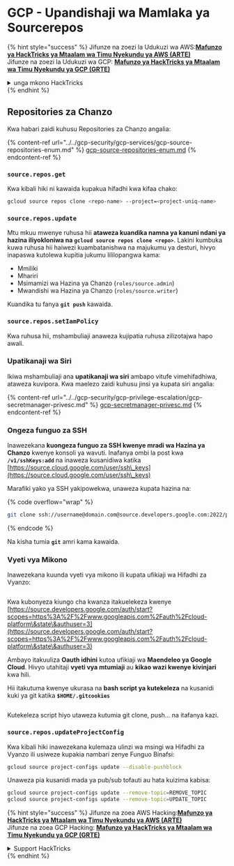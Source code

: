 # GCP - Upandishaji wa Mamlaka ya Sourcerepos

{% hint style="success" %}
Jifunze na zoezi la Udukuzi wa AWS:<img src="/.gitbook/assets/image.png" alt="" data-size="line">[**Mafunzo ya HackTricks ya Mtaalam wa Timu Nyekundu ya AWS (ARTE)**](https://training.hacktricks.xyz/courses/arte)<img src="/.gitbook/assets/image.png" alt="" data-size="line">\
Jifunze na zoezi la Udukuzi wa GCP: <img src="/.gitbook/assets/image (2).png" alt="" data-size="line">[**Mafunzo ya HackTricks ya Mtaalam wa Timu Nyekundu ya GCP (GRTE)**<img src="/.gitbook/assets/image (2).png" alt="" data-size="line">](https://training.hacktricks.xyz/courses/grte)

<details>

<summary>unga mkono HackTricks</summary>

* Angalia [**mpango wa michango**](https://github.com/sponsors/carlospolop)!
* **Jiunge na** 💬 [**Kikundi cha Discord**](https://discord.gg/hRep4RUj7f) au [**kikundi cha telegram**](https://t.me/peass) au **tufuate** kwenye **Twitter** 🐦 [**@hacktricks\_live**](https://twitter.com/hacktricks\_live)**.**
* **Shiriki mbinu za udukuzi kwa kuwasilisha PRs kwa** [**HackTricks**](https://github.com/carlospolop/hacktricks) na [**HackTricks Cloud**](https://github.com/carlospolop/hacktricks-cloud) github repos.

</details>
{% endhint %}

## Repositories za Chanzo

Kwa habari zaidi kuhusu Repositories za Chanzo angalia:

{% content-ref url="../../gcp-security/gcp-services/gcp-source-repositories-enum.md" %}
[gcp-source-repositories-enum.md](../../gcp-security/gcp-services/gcp-source-repositories-enum.md)
{% endcontent-ref %}

### `source.repos.get`

Kwa kibali hiki ni kawaida kupakua hifadhi kwa kifaa chako:
```bash
gcloud source repos clone <repo-name> --project=<project-uniq-name>
```
### `source.repos.update`

Mtu mkuu mwenye ruhusa hii **ataweza kuandika namna ya kanuni ndani ya hazina iliyokloniwa na `gcloud source repos clone <repo>`**. Lakini kumbuka kuwa ruhusa hii haiwezi kuambatanishwa na majukumu ya desturi, hivyo inapaswa kutolewa kupitia jukumu lililopangwa kama:

* Mmiliki
* Mhariri
* Msimamizi wa Hazina ya Chanzo (`roles/source.admin`)
* Mwandishi wa Hazina ya Chanzo (`roles/source.writer`)

Kuandika tu fanya **`git push`** kawaida.

### `source.repos.setIamPolicy`

Kwa ruhusa hii, mshambuliaji anaweza kujipatia ruhusa zilizotajwa hapo awali.

### Upatikanaji wa Siri

Ikiwa mshambuliaji ana **upatikanaji wa siri** ambapo vitufe vimehifadhiwa, ataweza kuvipora. Kwa maelezo zaidi kuhusu jinsi ya kupata siri angalia:

{% content-ref url="../../gcp-security/gcp-privilege-escalation/gcp-secretmanager-privesc.md" %}
[gcp-secretmanager-privesc.md](../../gcp-security/gcp-privilege-escalation/gcp-secretmanager-privesc.md)
{% endcontent-ref %}

### Ongeza funguo za SSH

Inawezekana **kuongeza funguo za SSH kwenye mradi wa Hazina ya Chanzo** kwenye konsoli ya wavuti. Inafanya ombi la post kwa **`/v1/sshKeys:add`** na inaweza kusanidiwa katika [https://source.cloud.google.com/user/ssh\_keys](https://source.cloud.google.com/user/ssh\_keys)

Marafiki yako ya SSH yakipowekwa, unaweza kupata hazina na:

{% code overflow="wrap" %}
```bash
git clone ssh://username@domain.com@source.developers.google.com:2022/p/<proj-name>/r/<repo-name>
```
{% endcode %}

Na kisha tumia **`git`** amri kama kawaida.

### Vyeti vya Mikono

Inawezekana kuunda vyeti vya mikono ili kupata ufikiaji wa Hifadhi za Vyanzo:

<figure><img src="../../../.gitbook/assets/image (135).png" alt=""><figcaption></figcaption></figure>

Kwa kubonyeza kiungo cha kwanza itakuelekeza kwenye [https://source.developers.google.com/auth/start?scopes=https%3A%2F%2Fwww.googleapis.com%2Fauth%2Fcloud-platform\&state\&authuser=3](https://source.developers.google.com/auth/start?scopes=https%3A%2F%2Fwww.googleapis.com%2Fauth%2Fcloud-platform\&state\&authuser=3)

Ambayo itakuuliza **Oauth idhini** kutoa ufikiaji wa **Maendeleo ya Google Cloud**. Hivyo utahitaji **vyeti vya mtumiaji** au **kikao wazi kwenye kivinjari** kwa hili.

Hii itakutuma kwenye ukurasa na **bash script ya kutekeleza** na kusanidi kuki ya git katika **`$HOME/.gitcookies`**

<figure><img src="../../../.gitbook/assets/image (134).png" alt=""><figcaption></figcaption></figure>

Kutekeleza script hiyo utaweza kutumia git clone, push... na itafanya kazi.

### `source.repos.updateProjectConfig`

Kwa kibali hiki inawezekana kulemaza ulinzi wa msingi wa Hifadhi za Vyanzo ili usiweze kupakia nambari zenye Funguo Binafsi:
```bash
gcloud source project-configs update --disable-pushblock
```
Unaweza pia kusanidi mada ya pub/sub tofauti au hata kuizima kabisa:
```bash
gcloud source project-configs update --remove-topic=REMOVE_TOPIC
gcloud source project-configs update --remove-topic=UPDATE_TOPIC
```
{% hint style="success" %}
Jifunze na zoea AWS Hacking:<img src="/.gitbook/assets/image.png" alt="" data-size="line">[**Mafunzo ya HackTricks ya Mtaalam wa Timu Nyekundu ya AWS (ARTE)**](https://training.hacktricks.xyz/courses/arte)<img src="/.gitbook/assets/image.png" alt="" data-size="line">\
Jifunze na zoea GCP Hacking: <img src="/.gitbook/assets/image (2).png" alt="" data-size="line">[**Mafunzo ya HackTricks ya Mtaalam wa Timu Nyekundu ya GCP (GRTE)**<img src="/.gitbook/assets/image (2).png" alt="" data-size="line">](https://training.hacktricks.xyz/courses/grte)

<details>

<summary>Support HackTricks</summary>

* Angalia [**mpango wa michango**](https://github.com/sponsors/carlospolop)!
* **Jiunge na** 💬 [**Kikundi cha Discord**](https://discord.gg/hRep4RUj7f) au kikundi cha [**telegram**](https://t.me/peass) au **tufuate** kwenye **Twitter** 🐦 [**@hacktricks\_live**](https://twitter.com/hacktricks\_live)**.**
* **Shiriki mbinu za udukuzi kwa kuwasilisha PRs kwa** [**HackTricks**](https://github.com/carlospolop/hacktricks) na [**HackTricks Cloud**](https://github.com/carlospolop/hacktricks-cloud) github repos.

</details>
{% endhint %}
